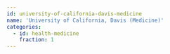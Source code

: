 ```yaml
---
id: university-of-california-davis-medicine
name: 'University of California, Davis (Medicine)'
categories:
  - id: health-medicine
    fraction: 1
---
```

